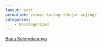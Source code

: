 ```yaml
---
layout: post
permalink: /mimpi-kucing-dikejar-anjing/
categories:
    - Uncategorized
---
```


[Baca Selengkapnya](/01)